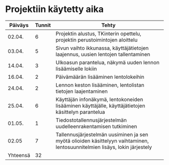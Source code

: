# Projektiin käytetty aika

| Päiväys  | Tunnit | Tehty                                                                                                                      |
| -------- | ------ | -------------------------------------------------------------------------------------------------------------------------- |
| 02.04.   | 6      | Projektin alustus, TKinterin opettelu, projektin perustoimintojen aloittelu                                                |
| 03.04.   | 5      | Sivun vaihto ikkunassa, käyttäjätietojen laajennus, uusien lentojen tallentaminen                                          |
| 14.04.   | 3      | Ulkoasun parantelua, näkymä uuden lennon lisäämiselle lokiin                                                               |
| 16.04.   | 2      | Päivämäärän lisääminen lentolokeihin                                                                                       |
| 24.04.   | 2      | Lennon keston lisääminen, lentolistan tietojen laajentaminen                                                               |
| 25.04.   | 6      | Käyttäjän infonäkymä, lentokoneiden lisääminen käyttäjälle, käyttäjätietojen käsittelyn parantelua                         |
| 01.05.   | 1      | Tiedostotallennusjärjestelmän uudelleenrakentamisen tutkiminen                                                             |
| 02.05    | 7      | Tallennusjärjestelmän uusiminen ja sen myötä olioiden käsittelyyn vaihtaminen, lentosuunnitelmien lisäys, lokin järjestely |
| Yhteensä | 32     |
